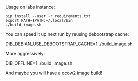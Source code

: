 Usage on labs instance:

    pip install --user -r requirements.txt
    export PATH=$PATH:~/.local/bin
    ./build_image.sh

You can speed it up next run by reusing debootstrap cache:

   DIB_DEBIAN_USE_DEBOOTSTRAP_CACHE=1 ./build_image.sh

More aggressively:

   DIB_OFFLINE=1 ./build_image.sh

And maybe you will have a qcow2 image build!
